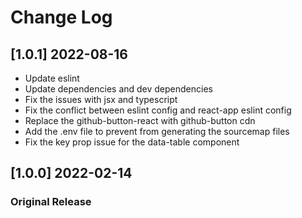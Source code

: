 # Change Log

## [1.0.1] 2022-08-16

- Update eslint
- Update dependencies and dev dependencies
- Fix the issues with jsx and typescript
- Fix the conflict between eslint config and react-app eslint config
- Replace the github-button-react with github-button cdn
- Add the .env file to prevent from generating the sourcemap files
- Fix the key prop issue for the data-table component

## [1.0.0] 2022-02-14

### Original Release
